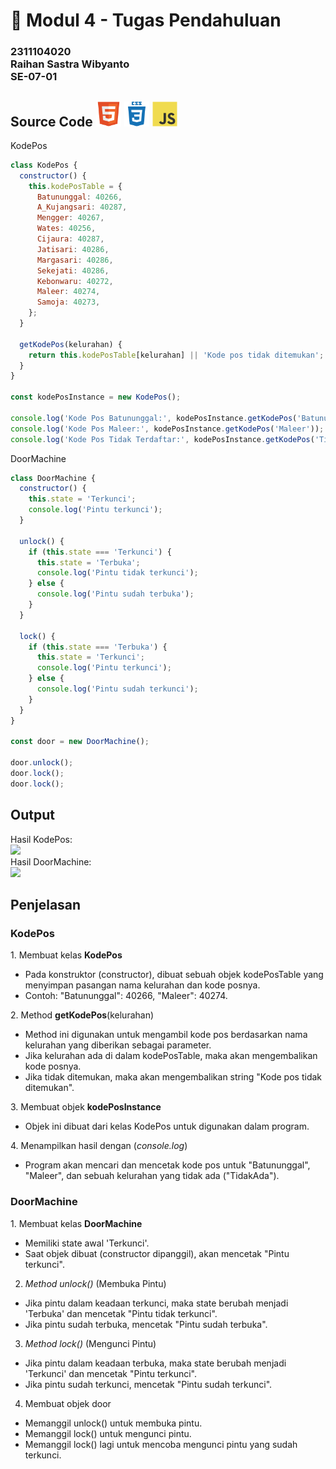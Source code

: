 # 📘 Modul 4 - Tugas Pendahuluan

### 2311104020<br> Raihan Sastra Wibyanto<br> SE-07-01

##  Source Code <img src="https://github.com/devicons/devicon/blob/master/icons/html5/html5-original.svg" title="HTML5" alt="HTML" width="40" height="40"/> <img src="https://github.com/devicons/devicon/blob/master/icons/css3/css3-plain-wordmark.svg"  title="CSS3" alt="CSS" width="40" height="40"/> <img src="https://github.com/devicons/devicon/blob/master/icons/javascript/javascript-original.svg" title="JavaScript" alt="JavaScript" width="40" height="40"/> 
KodePos
```js
class KodePos {
  constructor() {
    this.kodePosTable = {
      Batununggal: 40266,
      A_Kujangsari: 40287,
      Mengger: 40267,
      Wates: 40256,
      Cijaura: 40287,
      Jatisari: 40286,
      Margasari: 40286,
      Sekejati: 40286,
      Kebonwaru: 40272,
      Maleer: 40274,
      Samoja: 40273,
    };
  }

  getKodePos(kelurahan) {
    return this.kodePosTable[kelurahan] || 'Kode pos tidak ditemukan';
  }
}

const kodePosInstance = new KodePos();

console.log('Kode Pos Batununggal:', kodePosInstance.getKodePos('Batununggal'));
console.log('Kode Pos Maleer:', kodePosInstance.getKodePos('Maleer'));
console.log('Kode Pos Tidak Terdaftar:', kodePosInstance.getKodePos('TidakAda'));
```
DoorMachine
```js
class DoorMachine {
  constructor() {
    this.state = 'Terkunci';
    console.log('Pintu terkunci');
  }

  unlock() {
    if (this.state === 'Terkunci') {
      this.state = 'Terbuka';
      console.log('Pintu tidak terkunci');
    } else {
      console.log('Pintu sudah terbuka');
    }
  }

  lock() {
    if (this.state === 'Terbuka') {
      this.state = 'Terkunci';
      console.log('Pintu terkunci');
    } else {
      console.log('Pintu sudah terkunci');
    }
  }
}

const door = new DoorMachine();

door.unlock();
door.lock();
door.lock();

```


## Output
Hasil KodePos:<br>
<img src="https://github.com/user-attachments/assets/79018ac6-b094-4e8a-8366-9c5b30a5182e" width=600><br>
Hasil DoorMachine:<br>
<img src="https://github.com/user-attachments/assets/a1bfdd3e-7b15-496a-a205-16e80dbbf0d8" width=400>

## Penjelasan
### KodePos
<p>
1. Membuat kelas <b>KodePos</b>
  <ul>
    <li>Pada konstruktor (constructor), dibuat sebuah objek kodePosTable yang menyimpan pasangan nama kelurahan dan kode posnya.</li>
    <li>Contoh: "Batununggal": 40266, "Maleer": 40274.</li>
  </ul>
2. Method <b>getKodePos</b>(kelurahan)
  <ul>
    <li>Method ini digunakan untuk mengambil kode pos berdasarkan nama kelurahan yang diberikan sebagai parameter.</li>
    <li>Jika kelurahan ada di dalam kodePosTable, maka akan mengembalikan kode posnya.</li>
    <li>Jika tidak ditemukan, maka akan mengembalikan string "Kode pos tidak ditemukan".</li>
  </ul>
3. Membuat objek <b>kodePosInstance</b>
  <ul>
    <li>Objek ini dibuat dari kelas KodePos untuk digunakan dalam program.</li>
  </ul>
4. Menampilkan hasil dengan (<i>console.log</i>)
  <ul>
    <li>Program akan mencari dan mencetak kode pos untuk "Batununggal", "Maleer", dan sebuah kelurahan yang tidak ada ("TidakAda").</li>
  </ul>
</p>

### DoorMachine
<p>
1. Membuat kelas <b>DoorMachine</b>
  <ul>
    <li>Memiliki state awal 'Terkunci'.</li>
    <li>Saat objek dibuat (constructor dipanggil), akan mencetak "Pintu terkunci".</li>
  </ul>

2. <i>Method unlock()</i> (Membuka Pintu)
  <ul>
    <li>Jika pintu dalam keadaan terkunci, maka state berubah menjadi 'Terbuka' dan mencetak "Pintu tidak terkunci".</li>
    <li>Jika pintu sudah terbuka, mencetak "Pintu sudah terbuka".</li>
  </ul>
  
3. <i>Method lock()</i> (Mengunci Pintu)
  <ul>
    <li>Jika pintu dalam keadaan terbuka, maka state berubah menjadi 'Terkunci' dan mencetak "Pintu terkunci".</li>
    <li>Jika pintu sudah terkunci, mencetak "Pintu sudah terkunci".</li>
  </ul>
  
4. Membuat objek door
  <ul>
    <li>Memanggil unlock() untuk membuka pintu.</li>
    <li>Memanggil lock() untuk mengunci pintu.</li>
    <li>Memanggil lock() lagi untuk mencoba mengunci pintu yang sudah terkunci.</li>
  </ul>
</p>

